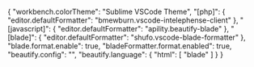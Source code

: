 {
    "workbench.colorTheme": "Sublime VSCode Theme",
    "[php]": {
        "editor.defaultFormatter": "bmewburn.vscode-intelephense-client"
    },
    "[javascript]": {
        "editor.defaultFormatter": "apility.beautify-blade"
    },
    "[blade]": {
        "editor.defaultFormatter": "shufo.vscode-blade-formatter"
    },
    "blade.format.enable": true,
    "bladeFormatter.format.enabled": true,
    "beautify.config": "",
    "beautify.language": {
        "html": [
            "blade"
        ]
    }
}
